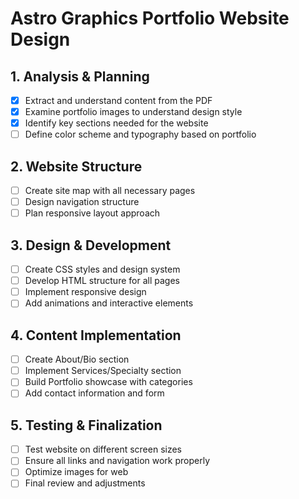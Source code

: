 # Astro Graphics Portfolio Website Design

## 1. Analysis & Planning
- [x] Extract and understand content from the PDF
- [x] Examine portfolio images to understand design style
- [x] Identify key sections needed for the website
- [ ] Define color scheme and typography based on portfolio

## 2. Website Structure
- [ ] Create site map with all necessary pages
- [ ] Design navigation structure
- [ ] Plan responsive layout approach

## 3. Design & Development
- [ ] Create CSS styles and design system
- [ ] Develop HTML structure for all pages
- [ ] Implement responsive design
- [ ] Add animations and interactive elements

## 4. Content Implementation
- [ ] Create About/Bio section
- [ ] Implement Services/Specialty section
- [ ] Build Portfolio showcase with categories
- [ ] Add contact information and form

## 5. Testing & Finalization
- [ ] Test website on different screen sizes
- [ ] Ensure all links and navigation work properly
- [ ] Optimize images for web
- [ ] Final review and adjustments